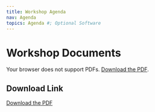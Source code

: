 ```yaml
---
title: Workshop Agenda
nav: Agenda
topics: Agenda #; Optional Software
---
```


# Workshop Documents

<object data="https://xiwang-eaton.github.io/DCworkshop.github.io/assets/agenda-eaton.pdf" type="application/pdf" width="100%" height="600px">
    <p>Your browser does not support PDFs. <a href="https://xiwang-eaton.github.io/DCworkshop.github.io/assets/agenda-eaton.pdf">Download the PDF</a>.</p>
</object>

## Download Link
[Download the PDF](https://xiwang-eaton.github.io/DCworkshop.github.io/assets/agenda-eaton.pdf)